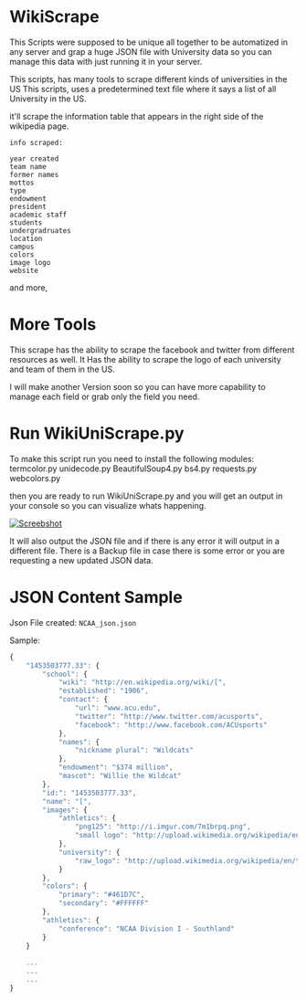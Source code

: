 # WikiScrape
This Scripts were supposed to be unique all together to be automatized in any server and grap a huge JSON file with University data so you can manage this data with just running it in your server.

This scripts, has many tools to scrape different kinds of universities in the US
This scripts, uses a predetermined text file where it says a list of all University in the US.

it'll scrape the information table that appears in the right side of the wikipedia page.
```
info scraped:

year created
team name
former names
mottos
type
endowment
president
academic staff
students
undergradruates
location
campus
colors
image logo
website
```
and more, 
# More Tools
This scrape has the ability to scrape the facebook and twitter from different resources as well.
It Has the ability to scrape the logo of each university and team of them in the US.

I will make another Version soon so you can have more capability to manage each field or grab only the field you need.

# Run WikiUniScrape.py

To make this script run you need to install the following modules:
termcolor.py
unidecode.py
BeautifulSoup4.py
bs4.py
requests.py
webcolors.py

then you are ready to run WikiUniScrape.py and you will get an output in your console so you can visualize whats happening.

[![Screebshot](http://oi65.tinypic.com/2mys30n.jpg)](http://oi65.tinypic.com/2mys30n.jpg)

It will also output the JSON file and if there is any error it will output in a different file. There is a Backup file in case there is some error or you are requesting a new updated JSON data.

# JSON Content Sample
Json File created: `NCAA_json.json`

Sample: 
```js
{
    "1453503777.33": {
        "school": {
            "wiki": "http://en.wikipedia.org/wiki/[",
            "established": "1906",
            "contact": {
                "url": "www.acu.edu",
                "twitter": "http://www.twitter.com/acusports",
                "facebook": "http://www.facebook.com/ACUsports"
            },
            "names": {
                "nickname plural": "Wildcats"
            },
            "endowment": "$374 million",
            "mascot": "Willie the Wildcat"
        },
        "id:": "1453503777.33",
        "name": "[",
        "images": {
            "athletics": {
                "png125": "http://i.imgur.com/7m1brpq.png",
                "small logo": "http://upload.wikimedia.org/wikipedia/en/thumb/9/95/Abilene_Christian_Wildcats_Primary_Logo.png/200px-Abilene_Christian_Wildcats_Primary_Logo.png"
            },
            "university": {
                "raw_logo": "http://upload.wikimedia.org/wikipedia/en/thumb/3/36/AcuSeal.png/200px-AcuSeal.png"
            }
        },
        "colors": {
            "primary": "#461D7C",
            "secondary": "#FFFFFF"
        },
        "athletics": {
            "conference": "NCAA Division I - Southland"
        }
    }
    
    ...
    ...
    ...
}
```
